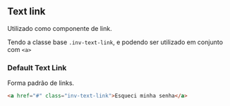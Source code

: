 ## Text link
Utilizado como componente de link.

Tendo a classe base `.inv-text-link`, e podendo ser utilizado em conjunto com `<a>`

### Default Text Link
Forma padrão de links.

``` html
<a href="#" class="inv-text-link">Esqueci minha senha</a>
```
